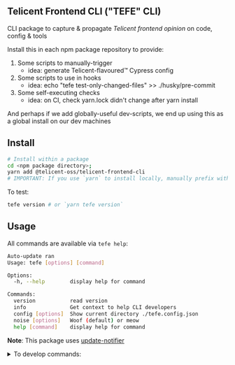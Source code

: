 ## Telicent Frontend CLI ("TEFE" CLI)

CLI package to capture & propagate _Telicent frontend opinion_ on code, config & tools

Install this in each npm package repository to provide:
1. Some scripts to manually-trigger
    * idea: generate Telicent-flavoured™ Cypress config
2. Some scripts to use in hooks
    * idea: echo "tefe test-only-changed-files" >> ./husky/pre-commit
3. Some self-executing checks
    * idea: on CI, check yarn.lock didn't change after yarn install

And perhaps if we add globally-useful dev-scripts, we end up using this as a global install on our dev machines

## Install

```sh
# Install within a package
cd <npm package directory>;
yarn add @telicent-oss/telicent-frontend-cli
# IMPORTANT: If you use `yarn` to install locally, manually prefix with "yarn" e.g. `yarn tefe`
```

To test:
```sh
tefe version # or `yarn tefe version`
```

## Usage

All commands are available via `tefe help`:
<!-- help -->
```sh
Auto-update ran
Usage: tefe [options] [command]

Options:
  -h, --help        display help for command

Commands:
  version           read version
  info              Get context to help CLI developers
  config [options]  Show current directory ./tefe.config.json
  noise [options]   Woof (default) or meow
  help [command]    display help for command

```
<!-- /help -->

**Note**: This package uses [update-notifier](https://www.npmjs.com/package/update-notifier?activeTab=readme)

<details>
  <summary>To develop commands:</summary>

<hr />

### Tips

1. TypeScript source files import with `.js` extension e.g. `import a from './path.js`  (as `./src/**/*.ts` files are emitted and run from `./dist/**/*.js`)
2. JavaScript test files must not include any extension in imports `import a from './path';`
3. CLI developer workflows require heavy use of _symlinks_ via
    * [yarn link](https://classic.yarnpkg.com/lang/en/docs/cli/link/)
    * [yarn unlink](https://classic.yarnpkg.com/en/docs/cli/unlink#search)
    * And custom [yarn relink](https://github.com/telicent-oss/telicent-frontend-cli/commit/7e85e2383dd2494486cde4f65146dbb606b49159#diff-7ae45ad102eab3b6d7e7896acd08c427a9b25b346470d7bc6507b6481575d519R10) command for forcing stubborn symlinks to reset

4. It might help to familiarise yourself with the general process of
[building CLI tools](https://www.google.com/search?q=npm+cli+development+tutorial)


### Dev workflow

```sh
# To use (and develop) locally:
git clone git@telicent-oss/telicent-frontend-cli
cd telicent-frontend-cli
yarn link # creates symlink
# Sym-link/bin changes (e.g. package.json "bin" field) require:
yarn unlink && yarn link
```

Then for every local package you wish to use this cli:
```sh
cd <package>
yarn link @telicent-oss/telicent-frontend-cli
```

Or to use the package globally:
```sh
yarn global link @telicent-oss/telicent-frontend-cli
```

### Best Practices

**Automate** - When you have an idea for a CLI task:
   - Try to automate the task
   - Else, try to automate part of the task
   - Else, try to automate errors/warnings
   - Else, create some feedback to help the next idea

**Inter-operability**: Bias for CLI scripts runninng (consistently) on as many different platforms as possible — including stripped down CI machines. So:
* avoid non-node code
* target node 16
* do not bundle, to allow easy ssh-debugging/editing of scripts on CI machines

**Usefulness**: Avoid being so precious about the code that nothing gets added


</details>
